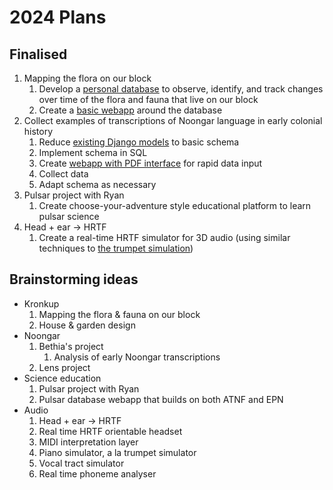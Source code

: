 # 2024 Plans

## Finalised

1. Mapping the flora on our block
   1. Develop a [personal database](https://github.com/robotopia/flora-and-fauna-kronkup-database) to observe, identify, and track changes over time of the flora and fauna that live on our block
   2. Create a [basic webapp](https://github.com/robotopia/flora-and-fauna) around the database
2. Collect examples of transcriptions of Noongar language in early colonial history
   1. Reduce [existing Django models](https://github.com/robotopia/language-collections-management) to basic schema
   2. Implement schema in SQL
   3. Create [webapp with PDF interface](https://github.com/robotopia/colonial_accounts_of_noongar) for rapid data input
   4. Collect data
   5. Adapt schema as necessary
3. Pulsar project with Ryan
   1. Create choose-your-adventure style educational platform to learn pulsar science
4. Head + ear -> HRTF
   1. Create a real-time HRTF simulator for 3D audio (using similar techniques to [the trumpet simulation](https://www.youtube.com/watch?v=rGNUHigqUBM))

## Brainstorming ideas

- Kronkup
  1. Mapping the flora & fauna on our block
  2. House & garden design
- Noongar
  1. Bethia's project
     1. Analysis of early Noongar transcriptions
  2. Lens project
- Science education
  1. Pulsar project with Ryan
  2. Pulsar database webapp that builds on both ATNF and EPN
- Audio
  1. Head + ear -> HRTF
  2. Real time HRTF orientable headset
  3. MIDI interpretation layer
  4. Piano simulator, a la trumpet simulator
  5. Vocal tract simulator
  6. Real time phoneme analyser

